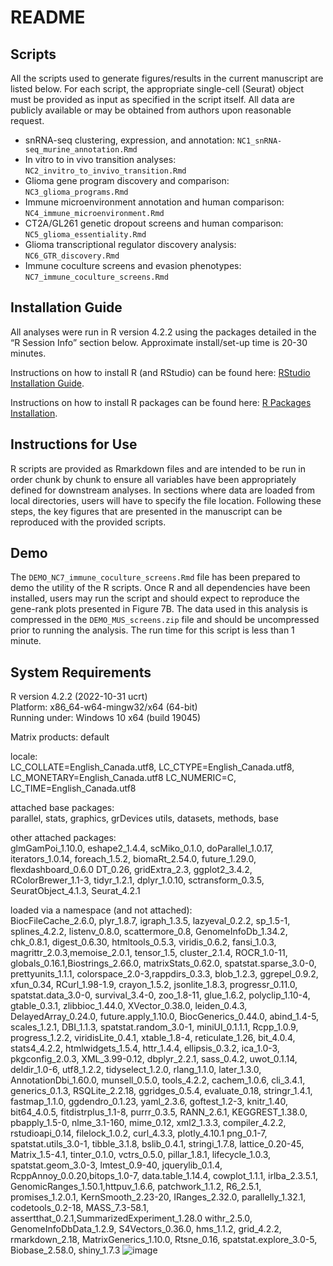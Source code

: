 # README

## Scripts

All the scripts used to generate figures/results in the current manuscript are listed below. For each script, the appropriate single-cell (Seurat) object must be provided as input as specified in the script itself. All data are publicly available or may be obtained from authors upon reasonable request.

- snRNA-seq clustering, expression, and annotation: `NC1_snRNA-seq_murine_annotation.Rmd`
- In vitro to in vivo transition analyses: `NC2_invitro_to_invivo_transition.Rmd`
- Glioma gene program discovery and comparison: `NC3_glioma_programs.Rmd`
- Immune microenvironment annotation and human comparison: `NC4_immune_microenvironment.Rmd`
- CT2A/GL261 genetic dropout screens and human comparison: `NC5_glioma_essentiality.Rmd`
- Glioma transcriptional regulator discovery analysis: `NC6_GTR_discovery.Rmd`
- Immune coculture screens and evasion phenotypes: `NC7_immune_coculture_screens.Rmd`

## Installation Guide

All analyses were run in R version 4.2.2 using the packages detailed in the “R Session Info” section below. Approximate install/set-up time is 20-30 minutes.

Instructions on how to install R (and RStudio) can be found here: [RStudio Installation Guide](https://rstudio-education.github.io/hopr/starting.html).

Instructions on how to install R packages can be found here: [R Packages Installation](https://rstudio-education.github.io/hopr/packages2.html).

## Instructions for Use

R scripts are provided as Rmarkdown files and are intended to be run in order chunk by chunk to ensure all variables have been appropriately defined for downstream analyses. In sections where data are loaded from local directories, users will have to specify the file location. Following these steps, the key figures that are presented in the manuscript can be reproduced with the provided scripts.

## Demo

The `DEMO_NC7_immune_coculture_screens.Rmd` file has been prepared to demo the utility of the R scripts. Once R and all dependencies have been installed, users may run the script and should expect to reproduce the gene-rank plots presented in Figure 7B. The data used in this analysis is compressed in the `DEMO_MUS_screens.zip` file and should be uncompressed prior to running the analysis. The run time for this script is less than 1 minute.

## System Requirements

R version 4.2.2 (2022-10-31 ucrt)  
Platform: x86_64-w64-mingw32/x64 (64-bit)  
Running under: Windows 10 x64 (build 19045)  

Matrix products: default

locale:  
LC_COLLATE=English_Canada.utf8, LC_CTYPE=English_Canada.utf8, LC_MONETARY=English_Canada.utf8 LC_NUMERIC=C, LC_TIME=English_Canada.utf8

attached base packages:  
parallel, stats, graphics, grDevices utils, datasets, methods,  base

other attached packages:  
glmGamPoi_1.10.0, eshape2_1.4.4, scMiko_0.1.0, doParallel_1.0.17,  iterators_1.0.14, foreach_1.5.2, biomaRt_2.54.0, future_1.29.0, flexdashboard_0.6.0 DT_0.26, gridExtra_2.3, ggplot2_3.4.2, RColorBrewer_1.1-3, tidyr_1.2.1, dplyr_1.0.10, sctransform_0.3.5,  SeuratObject_4.1.3, Seurat_4.2.1

loaded via a namespace (and not attached):  
BiocFileCache_2.6.0, plyr_1.8.7, igraph_1.3.5, lazyeval_0.2.2, sp_1.5-1, splines_4.2.2, listenv_0.8.0, scattermore_0.8, GenomeInfoDb_1.34.2, chk_0.8.1, digest_0.6.30, htmltools_0.5.3, viridis_0.6.2, fansi_1.0.3, magrittr_2.0.3,memoise_2.0.1, tensor_1.5, cluster_2.1.4, ROCR_1.0-11, globals_0.16.1,Biostrings_2.66.0, matrixStats_0.62.0, spatstat.sparse_3.0-0, prettyunits_1.1.1, colorspace_2.0-3,rappdirs_0.3.3, blob_1.2.3, ggrepel_0.9.2, xfun_0.34, RCurl_1.98-1.9, crayon_1.5.2, jsonlite_1.8.3, progressr_0.11.0, spatstat.data_3.0-0, survival_3.4-0, zoo_1.8-11, glue_1.6.2, polyclip_1.10-4, gtable_0.3.1, zlibbioc_1.44.0, XVector_0.38.0, leiden_0.4.3, DelayedArray_0.24.0, future.apply_1.10.0, BiocGenerics_0.44.0, abind_1.4-5, scales_1.2.1, DBI_1.1.3, spatstat.random_3.0-1, miniUI_0.1.1.1, Rcpp_1.0.9, progress_1.2.2, viridisLite_0.4.1, xtable_1.8-4, reticulate_1.26, bit_4.0.4, stats4_4.2.2, htmlwidgets_1.5.4, httr_1.4.4, ellipsis_0.3.2, ica_1.0-3, pkgconfig_2.0.3, XML_3.99-0.12, dbplyr_2.2.1, sass_0.4.2, uwot_0.1.14, deldir_1.0-6, utf8_1.2.2, tidyselect_1.2.0, rlang_1.1.0, later_1.3.0, AnnotationDbi_1.60.0, munsell_0.5.0, tools_4.2.2, cachem_1.0.6, cli_3.4.1, generics_0.1.3, RSQLite_2.2.18, ggridges_0.5.4, evaluate_0.18, stringr_1.4.1, fastmap_1.1.0, ggdendro_0.1.23, yaml_2.3.6, goftest_1.2-3, knitr_1.40, bit64_4.0.5,  fitdistrplus_1.1-8, purrr_0.3.5, RANN_2.6.1, KEGGREST_1.38.0, pbapply_1.5-0, nlme_3.1-160, mime_0.12, xml2_1.3.3, compiler_4.2.2, rstudioapi_0.14, filelock_1.0.2, curl_4.3.3, plotly_4.10.1 png_0.1-7, spatstat.utils_3.0-1, tibble_3.1.8, bslib_0.4.1, stringi_1.7.8, lattice_0.20-45, Matrix_1.5-4.1, tinter_0.1.0, vctrs_0.5.0, pillar_1.8.1, lifecycle_1.0.3, spatstat.geom_3.0-3, lmtest_0.9-40, jquerylib_0.1.4, RcppAnnoy_0.0.20,bitops_1.0-7, data.table_1.14.4, cowplot_1.1.1, irlba_2.3.5.1, GenomicRanges_1.50.1,httpuv_1.6.6, patchwork_1.1.2, R6_2.5.1, promises_1.2.0.1, KernSmooth_2.23-20, IRanges_2.32.0, parallelly_1.32.1, codetools_0.2-18, MASS_7.3-58.1, assertthat_0.2.1,SummarizedExperiment_1.28.0 withr_2.5.0, GenomeInfoDbData_1.2.9, S4Vectors_0.36.0, hms_1.1.2, grid_4.2.2, rmarkdown_2.18, MatrixGenerics_1.10.0, Rtsne_0.16, spatstat.explore_3.0-5, Biobase_2.58.0, shiny_1.7.3
![image](https://github.com/NMikolajewicz/Mikolajewicz-2024/assets/46906473/ec2f80f5-8c02-475c-ad6e-2ee7a429ec2f)
